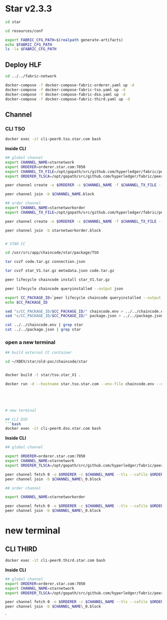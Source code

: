 # Star v2.3.3
```bash
cd star
```

```bash
cd resources/conf

export FABRIC_CFG_PATH=$(realpath generate-artifacts)
echo $FABRIC_CFG_PATH
ls -la $FABRIC_CFG_PATH
```

## Deploy HLF
```bash
cd ../../fabric-network 

docker-compose -f docker-compose-fabric-orderer.yaml up -d
docker-compose -f docker-compose-fabric-tso.yaml up -d
docker-compose -f docker-compose-fabric-dso.yaml up -d
docker-compose -f docker-compose-fabric-third.yaml up -d
```
## Channel

### CLI TSO
```bash
docker exec -it cli-peer0.tso.star.com bash
```
**inside CLI**
```bash
## global channel
export CHANNEL_NAME=starnetwork
export ORDERER=orderer.star.com:7050
export CHANNEL_TX_FILE=/opt/gopath/src/github.com/hyperledger/fabric/peer/channel-artifacts/starnetwork.tx
export ORDERER_TLSCA=/opt/gopath/src/github.com/hyperledger/fabric/peer/crypto/ordererOrganizations/star.com/orderers/orderer.star.com/msp/tlscacerts/tlsca.star.com-cert.pem

peer channel create -o $ORDERER -c $CHANNEL_NAME -f $CHANNEL_TX_FILE --tls --cafile $ORDERER_TLSCA

peer channel join -b $CHANNEL_NAME.block

## order channel
export CHANNEL_NAME=starnetworkorder
export CHANNEL_TX_FILE=/opt/gopath/src/github.com/hyperledger/fabric/peer/channel-artifacts/starnetworkorder.tx

peer channel create -o $ORDERER -c $CHANNEL_NAME -f $CHANNEL_TX_FILE --tls --cafile $ORDERER_TLSCA

peer channel join -b starnetworkorder.block


# STAR CC

cd /usr/src/app/chaincode/star/package/TSO

tar cvzf code.tar.gz connection.json

tar cvzf star_V1.tar.gz metadata.json code.tar.gz

peer lifecycle chaincode install star_V1.tar.gz 

peer lifecycle chaincode queryinstalled --output json

export CC_PACKAGE_ID=`peer lifecycle chaincode queryinstalled --output json | jq -r '.installed_chaincodes | .[0].package_id '`
echo $CC_PACKAGE_ID

sed "s/CC_PACKAGE_ID/$CC_PACKAGE_ID/" chaincode.env > ../../chaincode.env
sed "s/CC_PACKAGE_ID/$CC_PACKAGE_ID/" package.json > ../../package.json

cat ../../chaincode.env | grep star
cat ../../package.json | grep star  
```

### open a new terminal
```bash
## build external CC container

cd ~/XDEV/star/old-poc/chaincode/star


docker build -t star/tso.star_V1 .

docker run -d --hostname star.tso.star.com --env-file chaincode.env --network=star star/tso.star





# new terminal

## CLI DSO
```bash
docker exec -it cli-peer0.dso.star.com bash
```

**Inside CLI**
```bash
## global channel

export ORDERER=orderer.star.com:7050
export CHANNEL_NAME=starnetwork
export ORDERER_TLSCA=/opt/gopath/src/github.com/hyperledger/fabric/peer/crypto/ordererOrganizations/star.com/orderers/orderer.star.com/msp/tlscacerts/tlsca.star.com-cert.pem

peer channel fetch 0 -o $ORDERER -c $CHANNEL_NAME --tls --cafile $ORDERER_TLSCA
peer channel join -b $CHANNEL_NAME\_0.block

## order channel

export CHANNEL_NAME=starnetworkorder

peer channel fetch 0 -o $ORDERER -c $CHANNEL_NAME --tls --cafile $ORDERER_TLSCA 
peer channel join -b $CHANNEL_NAME\_0.block
````

# new terminal

## CLI THIRD
```bash
docker exec -it cli-peer0.third.star.com bash
```

**Inside CLI**
```bash
## global channel
export ORDERER=orderer.star.com:7050
export CHANNEL_NAME=starnetwork
export ORDERER_TLSCA=/opt/gopath/src/github.com/hyperledger/fabric/peer/crypto/ordererOrganizations/star.com/orderers/orderer.star.com/msp/tlscacerts/tlsca.star.com-cert.pem

peer channel fetch 0 -o $ORDERER -c $CHANNEL_NAME --tls --cafile $ORDERER_TLSCA
peer channel join -b $CHANNEL_NAME\_0.block
```

`